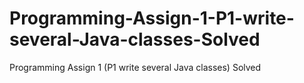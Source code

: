 # Programming-Assign-1-P1-write-several-Java-classes-Solved
Programming Assign 1 (P1 write several Java classes) Solved
